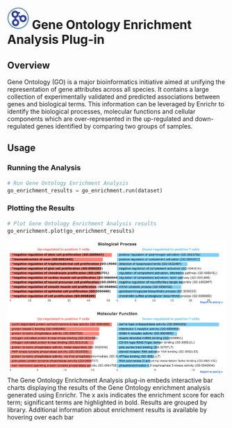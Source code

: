 <img src="img/go_enrichment-icon.png" width="50px"> Gene Ontology Enrichment Analysis Plug-in
================

Overview
----------------
Gene Ontology (GO) is a major bioinformatics initiative aimed at unifying the representation of gene attributes across all species. It contains a large collection of experimentally validated and predicted associations between genes and biological terms. This information can be leveraged by Enrichr to identify the biological processes, molecular functions and cellular components which are over-represented in the up-regulated and down-regulated genes identified by comparing two groups of samples.

Usage
----------------
### Running the Analysis
```python
# Run Gene Ontology Enrichment Analysis
go_enrichment_results = go_enrichment.run(dataset)
```


### Plotting the Results
```python
# Plot Gene Ontology Enrichment Analysis results
go_enrichment.plot(go_enrichment_results)
```
<img src="img/go_enrichment-example.png"> 
The Gene Ontology Enrichment Analysis plug-in embeds interactive bar charts displaying the results of the Gene Ontology enrichment analysis generated using Enrichr. The x axis indicates the enrichment score for each term; significant terms are highlighted in bold. Results are grouped by library. Additional information about enrichment results is available by hovering over each bar